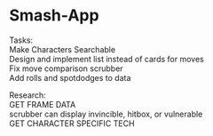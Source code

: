 # Smash-App

Tasks:  
  Make Characters Searchable  
  Design and implement list instead of cards for moves  
  Fix move comparison scrubber  
  Add rolls and spotdodges to data  
  
  
Research:  
  GET FRAME DATA  
    scrubber can display invincible, hitbox, or vulnerable  
  GET CHARACTER SPECIFIC TECH  
  
